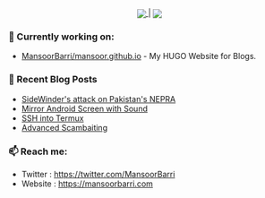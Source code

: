 <p align="center"><a href="https://github.com/anuraghazra/github-readme-stats">
  <img align="center" src="https://github-readme-stats.vercel.app/api?username=MansoorBarri&show_icons=true&theme=dark&hide_border=true" />
</a> | <a href="https://github.com/anuraghazra/github-readme-stats"><img align="center" src="https://github-readme-stats.vercel.app/api/top-langs/?username=MansoorBarri&layout=compact&theme=dark&hide_border=true" /></a></p>

### 👷 Currently working on: 
- [MansoorBarri/mansoor.github.io](https://github.com/MansoorBarri/mansoor.github.io) - My HUGO Website for Blogs.

### 📰 Recent Blog Posts

- [SideWinder's attack on Pakistan's NEPRA](https://mansoorbarri.com/posts/termux-ssh/)
- [Mirror Android Screen with Sound](https://mansoorbarri.com/posts/android-screen-mirror/)
- [SSH into Termux](https://mansoorbarri.com/posts/termux-ssh/)
- [Advanced Scambaiting](https://mansoorbarri.com/posts/advanced-scambaiting/)


### 📫 Reach me:
  - Twitter   : <https://twitter.com/MansoorBarri>
  - Website   : <https://mansoorbarri.com>

